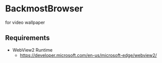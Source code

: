 # BackmostBrowser

for video wallpaper

## Requirements

* WebView2 Runtime
    * https://developer.microsoft.com/en-us/microsoft-edge/webview2/

